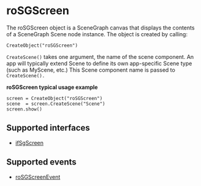 roSGScreen
==========

The roSGScreen object is a SceneGraph canvas that displays the contents of a SceneGraph Scene node instance. The object is created by calling:

`CreateObject("roSGScreen")`

`CreateScene()` takes one argument, the name of the scene component. An app will typically extend Scene to define its own app-specific Scene type (such as MyScene, etc.) This Scene component name is passed to `CreateScene().`

**roSGScreen typical usage example**

    screen = CreateObject("roSGScreen")
    scene  = screen.CreateScene("Scene")
    screen.show()
    

Supported interfaces
--------------------

*   [ifSgScreen](/docs/references/brightscript/interfaces/ifsgscreen.md "ifSgScreen")

Supported events
----------------

*   [roSGScreenEvent](/docs/references/brightscript/events/rosgscreenevent.md "roSGScreenEvent")